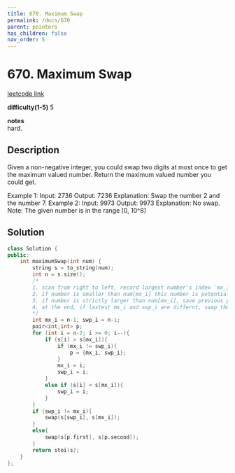 ```yaml
---
title: 670. Maximum Swap
permalink: /docs/670
parent: pointers
has_children: false
nav_order: 5
---
```

# 670. Maximum Swap
[leetcode link](https://leetcode.com/problems/maximum-swap/)

**difficulty(1-5)** 
5

**notes**   
hard.

## Description
Given a non-negative integer, you could swap two digits at most once to get the maximum valued number. Return the maximum valued number you could get.

Example 1:
Input: 2736
Output: 7236
Explanation: Swap the number 2 and the number 7.
Example 2:
Input: 9973
Output: 9973
Explanation: No swap.
Note:
The given number is in the range [0, 10^8]

## Solution
```c++
class Solution {
public:
    int maximumSwap(int num) {
        string s = to_string(num);
        int n = s.size();
        /*
        1. scan from right to left, record largest number's index `mx_i`
        2. if number is smaller than num[mx_i] this number is potential good number to be swapped, save its index `swp_i`
        3. if number is strictly larger than num[mx_i], save previous pair to `p` (note that this pair mx_i and swp_i must be different), and update mx_i to current index
        4. at the end, if lastest mx_i and swp_i are differnt, swap them. Otherwise swap the saved pair in `p`
        */
        int mx_i = n-1, swp_i = n-1;
        pair<int,int> p;
        for (int i = n-2; i >= 0; i--){
            if (s[i] > s[mx_i]){
                if (mx_i != swp_i){
                    p = {mx_i, swp_i};
                }
                mx_i = i;
                swp_i = i;
            }
            else if (s[i] < s[mx_i]){
                swp_i = i;
            }
        }
        if (swp_i != mx_i){
            swap(s[swp_i], s[mx_i]);
        }
        else{
            swap(s[p.first], s[p.second]);
        }
        return stoi(s);
    }
};
```

<!-- 
Default label
{: .label }

Blue label
{: .label .label-blue }

Stable
{: .label .label-green }

New release
{: .label .label-purple }

Coming soon
{: .label .label-yellow }

Deprecated
{: .label .label-red } -->
